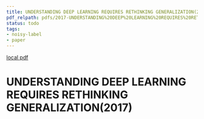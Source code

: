 ```yaml
---
title: UNDERSTANDING DEEP LEARNING REQUIRES RETHINKING GENERALIZATION(2017)
pdf_relpath: pdfs/2017-UNDERSTANDING%20DEEP%20LEARNING%20REQUIRES%20RETHINKING%20GENERALIZATION.pdf
status: todo
tags:
- noisy-label
- paper
---
```


[local pdf](../../../pdfs/2017-UNDERSTANDING%20DEEP%20LEARNING%20REQUIRES%20RETHINKING%20GENERALIZATION.pdf)

# UNDERSTANDING DEEP LEARNING REQUIRES RETHINKING GENERALIZATION(2017)
